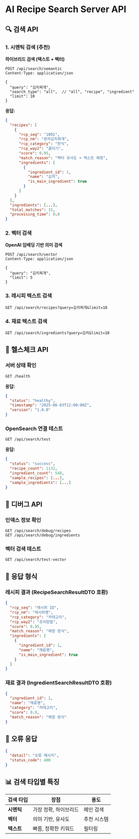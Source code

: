 # AI Recipe Search Server API

## 🔍 검색 API

### 1. 시멘틱 검색 (추천)
**하이브리드 검색 (텍스트 + 벡터)**

```http
POST /api/search/semantic
Content-Type: application/json

{
  "query": "김치찌개",
  "search_type": "all",  // "all", "recipe", "ingredient"
  "limit": 10
}
```

**응답:**
```json
{
  "recipes": [
    {
      "rcp_seq": "1001",
      "rcp_nm": "완자김치찌개",
      "rcp_category": "한식",
      "rcp_way2": "끓이기",
      "score": 0.95,
      "match_reason": "벡터 유사도 + 텍스트 매칭",
      "ingredients": [
        {
          "ingredient_id": 1,
          "name": "김치",
          "is_main_ingredient": true
        }
      ]
    }
  ],
  "ingredients": [...],
  "total_matches": 15,
  "processing_time": 0.8
}
```

### 2. 벡터 검색
**OpenAI 임베딩 기반 의미 검색**

```http
POST /api/search/vector
Content-Type: application/json

{
  "query": "김치찌개",
  "limit": 5
}
```

### 3. 레시피 텍스트 검색

```http
GET /api/search/recipes?query=김치찌개&limit=10
```

### 4. 재료 텍스트 검색

```http
GET /api/search/ingredients?query=김치&limit=10
```

## 🏥 헬스체크 API

### 서버 상태 확인
```http
GET /health
```

**응답:**
```json
{
  "status": "healthy",
  "timestamp": "2025-06-03T12:00:00Z",
  "version": "1.0.0"
}
```

### OpenSearch 연결 테스트
```http
GET /api/search/test
```

**응답:**
```json
{
  "status": "success",
  "recipe_count": 1132,
  "ingredient_count": 548,
  "sample_recipes": [...],
  "sample_ingredients": [...]
}
```

## 🔧 디버그 API

### 인덱스 정보 확인
```http
GET /api/search/debug/recipes
GET /api/search/debug/ingredients
```

### 벡터 검색 테스트
```http
GET /api/search/test-vector
```

## 📝 응답 형식

### 레시피 결과 (RecipeSearchResultDTO 호환)
```json
{
  "rcp_seq": "레시피 ID",
  "rcp_nm": "레시피명",
  "rcp_category": "카테고리", 
  "rcp_way2": "조리방법",
  "score": 0.95,
  "match_reason": "매칭 방식",
  "ingredients": [
    {
      "ingredient_id": 1,
      "name": "재료명",
      "is_main_ingredient": true
    }
  ]
}
```

### 재료 결과 (IngredientSearchResultDTO 호환)
```json
{
  "ingredient_id": 1,
  "name": "재료명",
  "category": "카테고리",
  "score": 0.9,
  "match_reason": "매칭 방식"
}
```

## 🚨 오류 응답

```json
{
  "detail": "오류 메시지",
  "status_code": 400
}
```

## 📊 검색 타입별 특징

| 검색 타입 | 장점 | 용도 |
|-----------|------|------|
| **시멘틱** | 가장 정확, 하이브리드 | 메인 검색 |
| **벡터** | 의미 기반, 유사도 | 추천 시스템 |
| **텍스트** | 빠름, 정확한 키워드 | 필터링 |